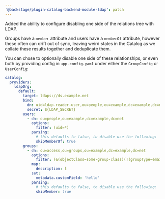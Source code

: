 ```yaml
---
'@backstage/plugin-catalog-backend-module-ldap': patch
---
```


Added the ability to configure disabling one side of the relations tree with LDAP.

Groups have a `member` attribute and users have a `memberOf` attribute, however these often can drift out of sync, leaving weird states in the Catalog as we collate these results together and deduplicate them.

You can chose to optionally disable one side of these relationships, or even both by providing config in `app-config.yaml` under either the `GroupConfig` or `UserConfig`:

```yaml
catalog:
  providers:
    ldapOrg:
      default:
        target: ldaps://ds.example.net
        bind:
          dn: uid=ldap-reader-user,ou=people,ou=example,dc=example,dc=net
          secret: ${LDAP_SECRET}
        users:
          - dn: ou=people,ou=example,dc=example,dc=net
            options:
              filter: (uid=*)
            parsing:
              # this defaults to false, to disable use the following:
              skipMemberOf: true
        groups:
          - dn: ou=access,ou=groups,ou=example,dc=example,dc=net
            options:
              filter: (&(objectClass=some-group-class)(!(groupType=email)))
            map:
              description: l
            set:
              metadata.customField: 'hello'
            parsing:
              # this defaults to false, to disable use the following:
              skipMember: true
```
